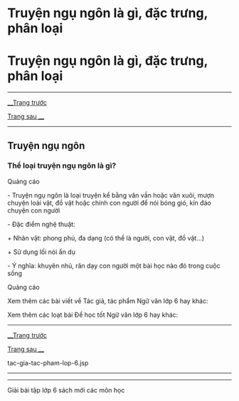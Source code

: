 # Truyện ngụ ngôn là gì, đặc trưng, phân loại

# Truyện ngụ ngôn là gì, đặc trưng, phân loại

* * *

[__Trang trước](https://vietjack.com/ngu-van-6/tac-gia-tac-pham-lop-6.jsp)

[Trang sau __](https://vietjack.com/ngu-van-6/tac-gia-tac-pham-lop-6.jsp)

* * *

## Truyện ngụ ngôn

### Thể loại truyện ngụ ngôn là gì?

Quảng cáo

\- Truyện ngụ ngôn là loại truyện kể bằng văn vần hoặc văn xuôi, mượn chuyện loài vật, đồ vật hoặc chính con người để nói bóng gió, kín đáo chuyện con người

\- Đặc điểm nghệ thuật:

\+ Nhân vật: phong phú, đa dạng (có thể là người, con vật, đồ vật…)

\+ Sử dụng lối nói ẩn dụ

\- Ý nghĩa: khuyên nhủ, răn dạy con người một bài học nào đó trong cuộc sống

Quảng cáo

Xem thêm các bài viết về Tác giả, tác phẩm Ngữ văn lớp 6 hay khác:

Xem thêm các loạt bài Để học tốt Ngữ văn lớp 6 hay khác:

* * *

[__Trang trước](https://vietjack.com/ngu-van-6/tac-gia-tac-pham-lop-6.jsp)

[Trang sau __](https://vietjack.com/ngu-van-6/tac-gia-tac-pham-lop-6.jsp)

tac-gia-tac-pham-lop-6.jsp

* * *

* * *

Giải bài tập lớp 6 sách mới các môn học
